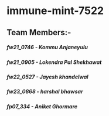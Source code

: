 # immune-mint-7522

## Team Members:-

##### fw21_0746 - Kommu Anjaneyulu	
##### fw21_0905 - Lokendra Pal Shekhawat	
##### fw22_0527 - Jayesh khandelwal	
##### fw23_0868 - harshal bhawsar	
##### fp07_334  - Aniket Ghormare


